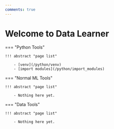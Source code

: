 ```yaml
---
comments: true
---
```


# Welcome to Data Learner

=== "Python Tools"
    
    !!! abstract "page list"

        - [venv](/python/venv)
        - [import modules](/python/import_modules)

=== "Normal ML Tools"
    
    !!! abstract "page list"

        - Nothing here yet.

=== "Data Tools"
    
    !!! abstract "page list"
    
        - Nothing here yet.
